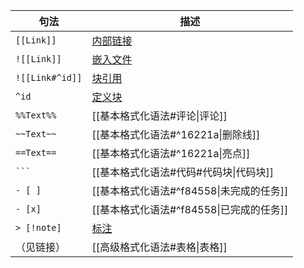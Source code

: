 
| 句法              | 描述                                                                          |
| --------------- | --------------------------------------------------------------------------- |
| `[[Link]]`      | [内部链接](https://help.obsidian.md/links)                                      |
| `![[Link]]`     | [嵌入文件](https://help.obsidian.md/embeds)                                     |
| `![[Link#^id]]` | [块引用](https://help.obsidian.md/links#Link%20to%20a%20block%20in%20a%20note) |
| `^id`           | [定义块](https://help.obsidian.md/links#Link%20to%20a%20block%20in%20a%20note) |
| `%%Text%%`      | [[基本格式化语法#评论\|评论]]                                                          |
| `~~Text~~`      | [[基本格式化语法#^16221a\|删除线]]                                                    |
| `==Text==`      | [[基本格式化语法#^16221a\|亮点]]                                                     |
| ` ``` `         | [[基本格式化语法#代码#代码块\|代码块]]                                                     |
| `- [ ]`         | [[基本格式化语法#^f84558\|未完成的任务]]                                                 |
| `- [x]`         | [[基本格式化语法#^f84558\|已完成的任务]]                                                 |
| `> [!note]`     | [标注](https://help.obsidian.md/callouts)                                     |
| （见链接）           | [[高级格式化语法#表格\|表格]]                                                          |

